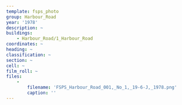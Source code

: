 ```yaml
---
template: fsps_photo
group: Harbour_Road
year: '1978'
description: ~
buildings:
    - Harbour_Road/1_Harbour_Road
coordinates: ~
heading: ~
classification: ~
section: ~
cell: ~
film_roll: ~
files:
    -
        filename: 'FSPS_Harbour_Road_001,_No_1,_19-6-J,_1978.png'
        caption: ''
---
```

